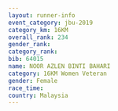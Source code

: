 ```yaml
---
layout: runner-info 
event_category: jbu-2019 
category_km: 16KM  
overall_rank: 234
gender_rank: 
category_rank: 
bib: 64015
name: NOOR AZLEN BINTI BAHARI
category: 16KM Women Veteran
gender: Female
race_time: 
country: Malaysia
---
```

